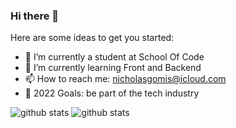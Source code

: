 ### Hi there 👋




Here are some ideas to get you started:

- 🔭 I’m currently a student at School Of Code  
- 🌱 I’m currently learning Front and Backend 
- 📫 How to reach me: nicholasgomis@icloud.com
- 🥅 2022 Goals: be part of the tech industry



![github stats ](https://github-readme-stats.vercel.app/api?username=nicholasgomis&count_private=true&show_icons=true&theme=radical)
![github stats ](https://github-readme-stats.vercel.app/api/top-langs/?username=nicholasgomis&show_icons=true&theme=radical)
